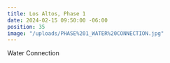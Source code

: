 ```yaml
---
title: Los Altos, Phase 1
date: 2024-02-15 09:50:00 -06:00
position: 35
image: "/uploads/PHASE%201_WATER%20CONNECTION.jpg"
---
```


Water Connection